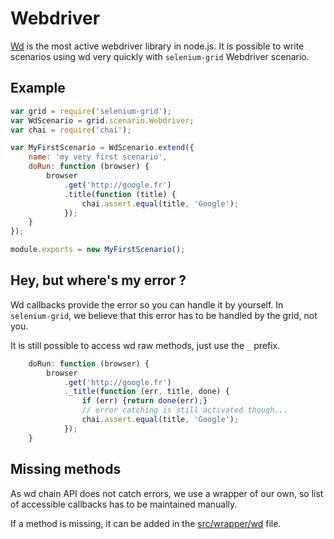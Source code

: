 Webdriver
=========

[Wd](https://github.com/admc/wd) is the most active webdriver library in node.js.
It is possible to write scenarios using wd very quickly with `selenium-grid`
Webdriver scenario.

Example
-------

``` javascript
var grid = require('selenium-grid');
var WdScenario = grid.scenario.Webdriver;
var chai = require('chai');

var MyFirstScenario = WdScenario.extend({
    name: 'my very first scenario',
    doRun: function (browser) {
        browser
            .get('http://google.fr')
            .title(function (title) {
                chai.assert.equal(title, 'Google');
            });
    }
});

module.exports = new MyFirstScenario();
```

Hey, but where's my error ?
---------------------------

Wd callbacks provide the error so you can handle it by yourself.
In `selenium-grid`, we believe that this error has to be handled by the grid,
not you.

It is still possible to access wd raw methods, just use the `_` prefix.

``` javascript
    doRun: function (browser) {
        browser
            .get('http://google.fr')
            ._title(function (err, title, done) {
                if (err) {return done(err);}
                // error catching is still activated though...
                chai.assert.equal(title, 'Google');
            });
    }
```

Missing methods
---------------

As wd chain API does not catch errors, we use a wrapper of our own, so list of
accessible callbacks has to be maintained manually.

If a method is missing, it can be added in the
[src/wrapper/wd](https://github.com/themouette/selenium-grid/blob/master/src/wrapper/wd.js#L61)
file.
